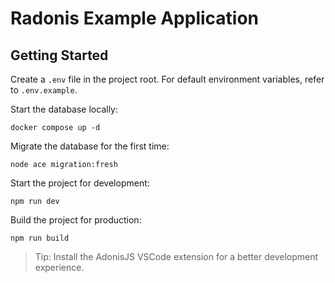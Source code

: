 # Radonis Example Application

## Getting Started

Create a `.env` file in the project root. For default environment variables, refer to `.env.example`.

Start the database locally:

```console
docker compose up -d
```

Migrate the database for the first time:

```console
node ace migration:fresh
```

Start the project for development:

```console
npm run dev
```

Build the project for production:

```console
npm run build
```

> Tip: Install the AdonisJS VSCode extension for a better development experience.
